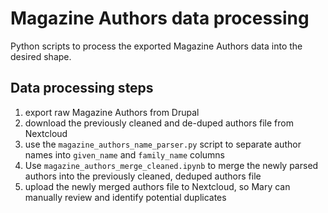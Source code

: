 # Magazine Authors data processing

Python scripts to process the exported Magazine Authors data into the desired shape.

## Data processing steps

1. export raw Magazine Authors from Drupal
2. download the previously cleaned and de-duped authors file from Nextcloud
3. use the `magazine_authors_name_parser.py` script to separate author names into `given_name` and `family_name` columns
4. Use `magazine_authors_merge_cleaned.ipynb` to merge the newly parsed authors into the previously cleaned, deduped authors file
5. upload the newly merged authors file to Nextcloud, so Mary can manually review and identify potential duplicates
